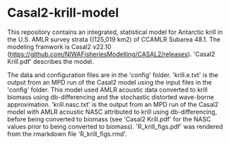 # Casal2-krill-model
This repository contains an integrated, statistical model for Antarctic krill in the U.S. AMLR survey strata ((125,019 km2) of CCAMLR Subarea 48.1. The modeling framwork is Casal2 v22.10 (https://github.com/NIWAFisheriesModelling/CASAL2/releases). 'Casal2 Krill.pdf' describes the model.

The data and configuration files are in the 'config' folder. 'krill.e.txt' is the output from an MPD run of the Casal2 model using the input files in the 'config' folder. This model used AMLR acoustic data converted to krill biomass using db-differencing and the stochastic distorted wave-borne approximation. 'krill.nasc.txt' is the output from an MPD run of the Casal2 model with AMLR acoustic NASC attributed to krill using db-differencing, before being converted to biomass (see 'Casal2 Krill.pdf' for the NASC values prior to being converted to biomass).  'R_krill_figs.pdf' was rendered from the rmarkdown file 'R_krill_figs.rmd'.
